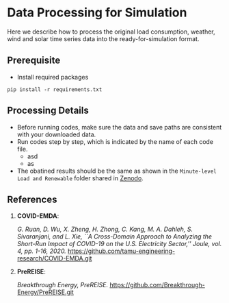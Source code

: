 # Data Processing for Simulation
Here we describe how to process the original load consumption, weather, wind and solar time series data into the ready-for-simulation format.

## Prerequisite
- Install required packages
```angular2html
pip install -r requirements.txt
```

## Processing Details
- Before running codes, make sure the data and save paths are consistent with your downloaded data. 
- Run codes step by step, which is indicated by the name of each code file.
   - asd
   - as
- The obatined results should be the same as shown in the `Minute-level Load and Renewable` folder shared in [Zenodo](https://zenodo.org/record/5130612#.YTIiZI5KiUk).

## References
1. **COVID-EMDA**:
   
    <em>G. Ruan, D. Wu, X. Zheng, H. Zhong, C. Kang, M. A. Dahleh, S. Sivaranjani, and L. Xie, ``A Cross-Domain Approach to Analyzing the Short-Run Impact of COVID-19 on the U.S. Electricity Sector,'' Joule, vol. 4, pp. 1-16, 2020.</em>
    https://github.com/tamu-engineering-research/COVID-EMDA.git

2. **PreREISE**:
   
    <em>Breakthrough Energy, PreREISE.</em>
    https://github.com/Breakthrough-Energy/PreREISE.git
